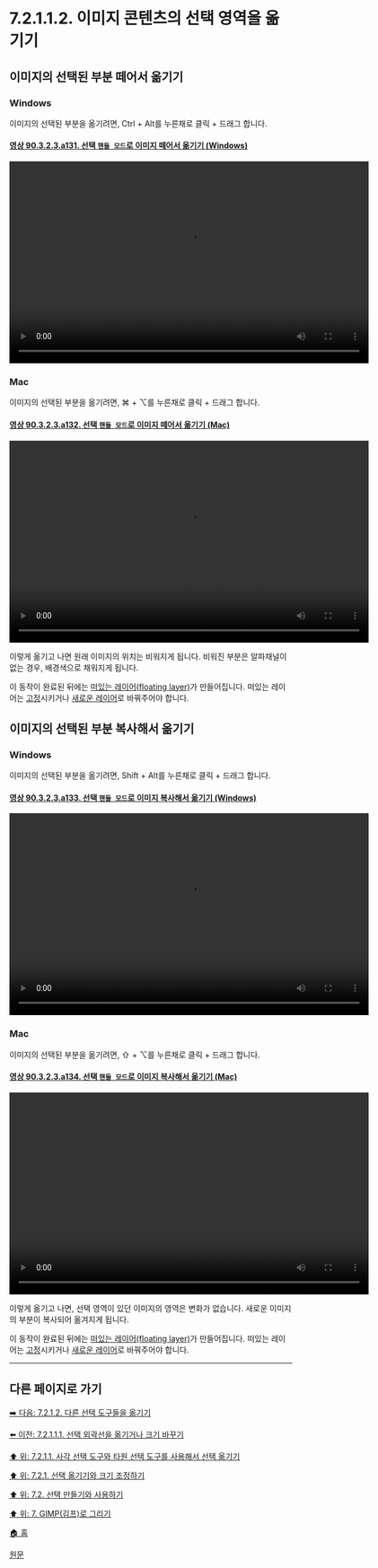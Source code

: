 # 7.2.1.1.2. 이미지 콘텐츠의 선택 영역을 옮기기

## 이미지의 선택된 부분 떼어서 옮기기

### Windows
이미지의 선택된 부분을 옮기려면, Ctrl + Alt를 누른채로 클릭 + 드래그 합니다.

<a id="90-03-02-03-a131"></a>

#### [영상 90.3.2.3.a131. 선택 `핸들 모드`로 이미지 떼어서 옮기기 (Windows)](./90-03-02-03-rectangle_select.md#90-03-02-03-a131)
<video controls="controls" width="640" height="360" src="https://github.com/wonder13662/gimp/assets/15767104/91f98102-d20f-4c2a-8e55-8053db29855b"></video>

### Mac
이미지의 선택된 부분을 옮기려면, ⌘ + ⌥를 누른채로 클릭 + 드래그 합니다.

<a id="90-03-02-03-a132"></a>

#### [영상 90.3.2.3.a132. 선택 `핸들 모드`로 이미지 떼어서 옮기기 (Mac)](./90-03-02-03-rectangle_select.md#90-03-02-03-a132)
<video controls="controls" width="640" height="360" src="https://github.com/wonder13662/gimp/assets/15767104/3ae6839a-940b-4d2f-87ee-9f604178aaa7"></video>

이렇게 옮기고 나면 원래 이미지의 위치는 비워지게 됩니다. 비워진 부분은 알파채널이 없는 경우, 배경색으로 채워지게 됩니다. 

이 동작이 완료된 뒤에는 [떠있는 레이어(floating layer)](./16-04-05-float.md)가 만들어집니다. 떠있는 레이어는 [고정](./16-04-05-float.md)시키거나 [새로운 레이어](./16-07-02-00-new_layer.md)로 바꿔주어야 합니다.

## 이미지의 선택된 부분 복사해서 옮기기

### Windows
이미지의 선택된 부분을 옮기려면, Shift + Alt를 누른채로 클릭 + 드래그 합니다.

<a id="90-03-02-03-a133"></a>

#### [영상 90.3.2.3.a133. 선택 `핸들 모드`로 이미지 복사해서 옮기기 (Windows)](./90-03-02-03-rectangle_select.md#90-03-02-03-a133)
<video controls="controls" width="640" height="360" src="https://github.com/wonder13662/gimp/assets/15767104/f073dc29-cfdb-432c-973a-758a043d3629"></video>

### Mac
이미지의 선택된 부분을 옮기려면, ⇧ + ⌥를 누른채로 클릭 + 드래그 합니다.

<a id="90-03-02-03-a134"></a>

#### [영상 90.3.2.3.a134. 선택 `핸들 모드`로 이미지 복사해서 옮기기 (Mac)](./90-03-02-03-rectangle_select.md#90-03-02-03-a134)
<video controls="controls" width="640" height="360" src="https://github.com/wonder13662/gimp/assets/15767104/f4aec06c-3ffd-4c8a-82b2-7d92a5b9af61"></video>

이렇게 옮기고 나면, 선택 영역이 있던 이미지의 영역은 변화가 없습니다. 새로운 이미지의 부분이 복사되어 옮겨지게 됩니다.

이 동작이 완료된 뒤에는 [떠있는 레이어(floating layer)](./16-04-05-float.md)가 만들어집니다. 떠있는 레이어는 [고정](./16-04-05-float.md)시키거나 [새로운 레이어](./16-07-02-00-new_layer.md)로 바꿔주어야 합니다.

***

## 다른 페이지로 가기
[➡️ 다음: 7.2.1.2. 다른 선택 도구들을 옮기기](./07-02-01-02-moving_using_other_selection_tools.md)

[⬅️ 이전: 7.2.1.1.1. 선택 외곽선을 옮기거나 크기 바꾸기](./07-02-01-01-01-moving_and_resizing_the_selection_outline.md)

[⬆️ 위: 7.2.1.1. 사각 선택 도구와 타원 선택 도구를 사용해서 선택 옮기기](./07-02-01-01-00-moving_selections_using_the_rectangle_and_ellipse_select_tools.md)

[⬆️ 위: 7.2.1. 선택 옮기기와 크기 조정하기](./07-02-01-00-moving-or-resizing-a-selection.md)

[⬆️ 위: 7.2. 선택 만들기와 사용하기](./07-02-00-creating-and-using-selections.md)

[⬆️ 위: 7. GIMP(김프)로 그리기](./07-00-painting-with-gimp.md)

[🏠 홈](./00-home.md)

[원문](https://docs.gimp.org/2.10/ko/gimp-using-selections.html#idm3940)
